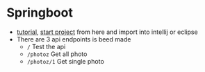 # Springboot
 - [tutorial](https://www.youtube.com/watch?v=QuvS_VLbGko), [start project](https://start.spring.io/) from here and import into intellij or eclipse
 - There are 3 api endpoints is beed made
    - `/` Test the api
    - `/photoz` Get all photo
    - `/photoz/1` Get single photo